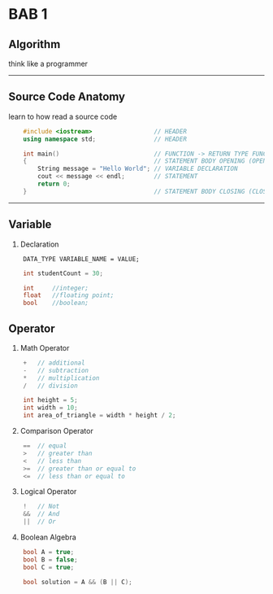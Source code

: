 # BAB 1

## Algorithm
think like a programmer

---
## Source Code Anatomy
learn to how read a source code
``` cpp
    #include <iostream>                 // HEADER
    using namespace std;                // HEADER

    int main()                          // FUNCTION -> RETURN TYPE FUNCTION_NAME()
    {                                   // STATEMENT BODY OPENING (OPEN CURLY BRACKET)
        String message = "Hello World"; // VARIABLE DECLARATION
        cout << message << endl;        // STATEMENT
        return 0;
    }                                   // STATEMENT BODY CLOSING (CLOSE CURLY BRACKET)

```

---
## Variable
1. Declaration

```
    DATA_TYPE VARIABLE_NAME = VALUE;
```

```cpp
    int studentCount = 30;
```
```cpp
    int     //integer;
    float   //floating point;
    bool    //boolean;

```

## Operator
1. Math Operator


```cpp
    +   // additional
    -   // subtraction
    *   // multiplication
    /   // division

    int height = 5;
    int width = 10;
    int area_of_triangle = width * height / 2;
```
2. Comparison Operator
```cpp
    ==  // equal
    >   // greater than
    <   // less than
    >=  // greater than or equal to
    <=  // less than or equal to

```

3. Logical Operator

```cpp
    !   // Not
    &&  // And
    ||  // Or
```


4. Boolean Algebra
```cpp
    bool A = true;
    bool B = false;
    bool C = true;

    bool solution = A && (B || C);

```



